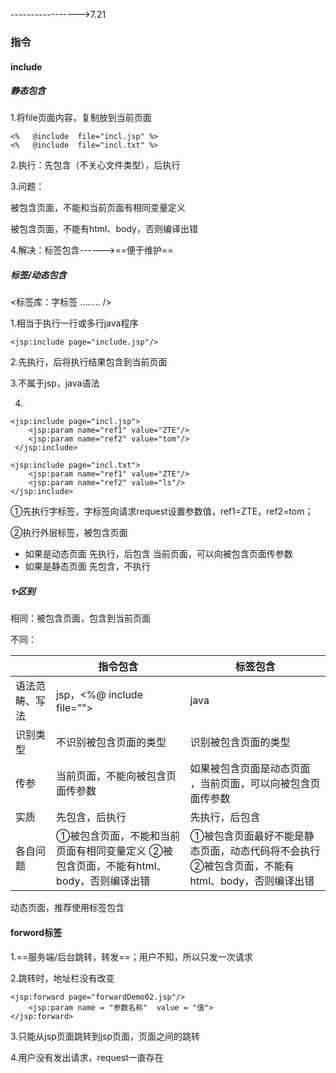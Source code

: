 ----------------->7.21

### 指令

#### include

##### 静态包含

1.将file页面内容，复制放到当前页面

~~~
<%   @include  file="incl.jsp" %>
<%   @include  file="incl.txt" %>
~~~

2.执行：先包含（不关心文件类型），后执行

3.问题：

被包含页面，不能和当前页面有相同变量定义

被包含页面，不能有html、body，否则编译出错

4.解决：标签包含------>==便于维护==

##### 标签/动态包含

<标签库：字标签    ........  />

1.相当于执行一行或多行java程序

~~~
<jsp:include page="include.jsp"/>
~~~

2.先执行，后将执行结果包含到当前页面

3.不属于jsp，java语法

4.

~~~
<jsp:include page="incl.jsp">
	<jsp:param name="ref1" value="ZTE"/>
	<jsp:param name="ref2" value="tom"/>
 </jsp:include>  
~~~

~~~
<jsp:include page="incl.txt">
	<jsp:param name="ref1" value="ZTE"/>
	<jsp:param name="ref2" value="ls"/>
</jsp:include>
~~~

①先执行字标签，字标签向请求request设置参数值，ref1=ZTE，ref2=tom；

②执行外层标签，被包含页面

- 如果是动态页面          先执行，后包含           当前页面，可以向被包含页面传参数
- 如果是静态页面          先包含，不执行

##### ✨区别

相同：被包含页面，包含到当前页面

不同：

|                | 指令包含                                                     | 标签包含                                                     |
| -------------- | ------------------------------------------------------------ | ------------------------------------------------------------ |
| 语法范畴、写法 | jsp，<%@ include  file="">                                   | java                                                         |
| 识别类型       | 不识别被包含页面的类型                                       | 识别被包含页面的类型                                         |
| 传参           | 当前页面，不能向被包含页面传参数                             | 如果被包含页面是动态页面   ，当前页面，可以向被包含页面传参数 |
| 实质           | 先包含，后执行                                               | 先执行，后包含                                               |
| 各自问题       | ①被包含页面，不能和当前页面有相同变量定义                                                       ②被包含页面，不能有html、body，否则编译出错 | ①被包含页面最好不能是静态页面，动态代码将不会执行                                                           ②被包含页面，不能有html、body，否则编译出错 |

动态页面，推荐使用标签包含

#### forword标签

1.==服务端/后台跳转，转发==；用户不知，所以只发一次请求

2.跳转时，地址栏没有改变

~~~
<jsp:forward page="forwardDemo02.jsp"/>
	<jsp:param name = "参数名称"  value = "值">
</jsp:forward>
~~~

3.只能从jsp页面跳转到jsp页面，页面之间的跳转

4.用户没有发出请求，request一直存在
